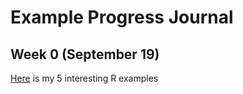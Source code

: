 # Example Progress Journal

## Week 0 (September 19)

[Here](http://htmlpreview.github.io/?https://github.com/BU-IE-582/fall18-emirbug/blob/master/files/example_homework_0.html) is my 5 interesting R examples


        
      
